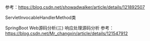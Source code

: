 参考：https://blog.csdn.net/showadwalker/article/details/121892507

ServletInvocableHandlerMethod类


SpringBoot Web源码分析(三) 响应处理源码分析
参考：https://blog.csdn.net/Mr_changxin/article/details/121547912